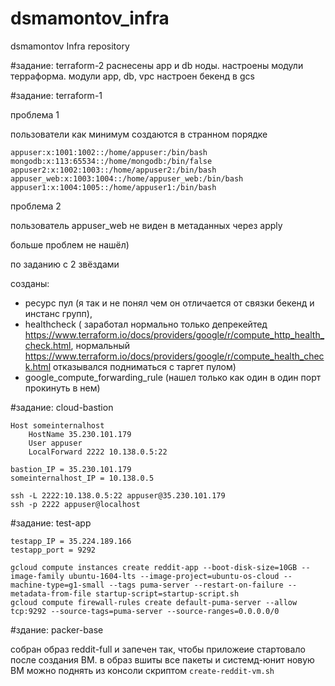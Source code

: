 # dsmamontov_infra
dsmamontov Infra repository

#задание: terraform-2
раснесены app и db ноды. настроены модули терраформа. модули app, db, vpc
настроен бекенд в gcs

#задание: terraform-1

проблема 1

пользователи как минимум создаются в странном порядке

```
appuser:x:1001:1002::/home/appuser:/bin/bash
mongodb:x:113:65534::/home/mongodb:/bin/false
appuser2:x:1002:1003::/home/appuser2:/bin/bash
appuser_web:x:1003:1004::/home/appuser_web:/bin/bash
appuser1:x:1004:1005::/home/appuser1:/bin/bash
```

проблема 2

пользователь appuser_web не виден в метаданных через apply

больше проблем не нашёл)


по заданию с 2 звёздами

созданы:
* ресурс пул (я так и не понял чем он отличается от связки бекенд и инстанс групп),
* healthcheck ( заработал нормально только депрекейтед https://www.terraform.io/docs/providers/google/r/compute_http_health_check.html, нормальный https://www.terraform.io/docs/providers/google/r/compute_health_check.html отказывался подниматься с таргет пулом)
* google_compute_forwarding_rule (нашел только как один в один порт прокинуть в нем)


#задание: cloud-bastion
```
Host someinternalhost
	HostName 35.230.101.179
	User appuser
	LocalForward 2222 10.138.0.5:22
```

```
bastion_IP = 35.230.101.179
someinternalhost_IP = 10.138.0.5

ssh -L 2222:10.138.0.5:22 appuser@35.230.101.179
ssh -p 2222 appuser@localhost
```

#заданиe: test-app
```
testapp_IP = 35.224.189.166
testapp_port = 9292

gcloud compute instances create reddit-app --boot-disk-size=10GB --image-family ubuntu-1604-lts --image-project=ubuntu-os-cloud --machine-type=g1-small --tags puma-server --restart-on-failure --metadata-from-file startup-script=startup-script.sh
gcloud compute firewall-rules create default-puma-server --allow tcp:9292 --source-tags=puma-server --source-ranges=0.0.0.0/0
```

#здание: packer-base

собран образ reddit-full и запечен так, чтобы приложеие стартовало после создания ВМ.
в образ вшиты все пакеты и системд-юнит
новую ВМ можно поднять из консоли скриптом ```create-reddit-vm.sh ```
